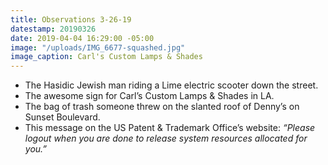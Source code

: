 ```yaml
---
title: Observations 3-26-19
datestamp: 20190326
date: 2019-04-04 16:29:00 -05:00
image: "/uploads/IMG_6677-squashed.jpg"
image_caption: Carl's Custom Lamps & Shades
---
```


- The Hasidic Jewish man riding a Lime electric scooter down the street.
- The awesome sign for Carl’s Custom Lamps & Shades in LA.
- The bag of trash someone threw on the slanted roof of Denny’s on Sunset Boulevard.
- This message on the US Patent & Trademark Office’s website: *“Please logout when you are done to release system resources allocated for you.”*
